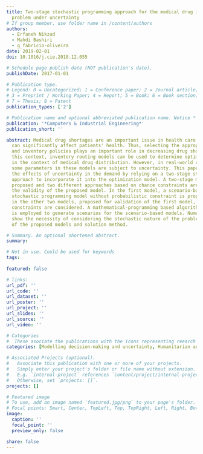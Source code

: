 ```yaml
---
title: Two-stage stochastic programming approach for the medical drug inventory routing
  problem under uncertainty
# If group member, use folder name in /content/authors
authors:
  - Erfaneh Nikzad
  - Mahdi Bashiri
  - g_fabricio-oliveira
date: 2019-02-01
doi: 10.1016/j.cie.2018.12.055

# Schedule page publish date (NOT publication's date).
publishDate: 2017-01-01

# Publication type.
# Legend: 0 = Uncategorized; 1 = Conference paper; 2 = Journal article;
# 3 = Preprint / Working Paper; 4 = Report; 5 = Book; 6 = Book section;
# 7 = Thesis; 8 = Patent
publication_types: ['2']

# Publication name and optional abbreviated publication name. Notice * * on title. # Publication name and optional abbreviated publication name. Quote marks needed for Markdown typesetting
publication: '*Computers & Industrial Engineering*'
publication_short: ''

abstract: Medical drug shortages are an important issue in health care, since they
  can significantly affect patients' health. Thus, selecting the appropriate distribution
  and inventory policies plays an important role in decreasing drug shortages. In
  this context, inventory routing models can be used to determine optimal policies
  in the context of medical drug distribution. However, in real-world conditions,
  some parameters in these models are subject to uncertainty. This paper examines
  the effects of uncertainty in the demand by relying on a two-stage stochastic programming
  approach to incorporate it into the optimization model. A two-stage model is then
  proposed and two different approaches based on chance constraints are used to assess
  the validity of the proposed model. In the first model, a scenario-based two-stage
  stochastic programming model without probabilistic constraint is proposed, while
  in the other two models, proposed for validation of the first model, probabilistic
  constraints are considered. A mathematical-programming based algorithm (a matheuristic) is proposed for solving the models. Moreover, the Latin hypercube sampling method
  is employed to generate scenarios for the scenario-based models. Numerical examples
  show the necessity of considering the stochastic nature of the problem and the accuracy
  of the proposed models and solution method.

# Summary. An optional shortened abstract.
summary: 

# Not in use. Could be used for keywords 
tags:
  
featured: false

# links:
url_pdf: ''
url_code: ''
url_dataset: ''
url_poster: ''
url_project: ''
url_slides: ''
url_source: ''
url_video: ''

# Categories
#  These asociate the publications with the icons representing reearch topics and application areas
categories: [Modelling decision-making and uncertainty, Humanitarian and healthcare logistics]

# Associated Projects (optional).
#   Associate this publication with one or more of your projects.
#   Simply enter your project's folder or file name without extension.
#   E.g. `internal-project` references `content/project/internal-project/index.md`.
#   Otherwise, set `projects: []`.
projects: []

# Featured image
# To use, add an image named `featured.jpg/png` to your page's folder.
# Focal points: Smart, Center, TopLeft, Top, TopRight, Left, Right, BottomLeft, Bottom, BottomRight.
image:
  caption: ''
  focal_point: ''
  preview_only: false

share: false    
---
```

